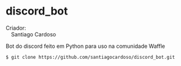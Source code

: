 # discord_bot

Criador:  
&emsp;Santiago Cardoso  

Bot do discord feito em Python para uso na comunidade Waffle

```
$ git clone https://github.com/santiagocardoso/discord_bot.git
```

